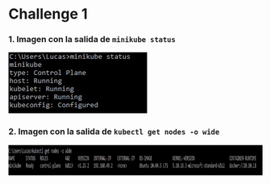 # Challenge 1 

### 1. Imagen con la salida de `minikube status` 
![](../Imagenes/01/imagen1.jpg)

### 2. Imagen con la salida de `kubectl get nodes -o wide` 
<p>
  <img height="60" src="../Imagenes/01/imagen2.jpg">
</p>

